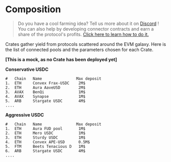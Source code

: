 # Composition

> Do you have a cool farming idea? Tell us more about it on [Discord](https://discord.gg/bEcwmegMPt) ! You can also help by developing connector contracts and earn a share of the protocol's profits. [Click here to learn how to do it.](/developers/contracts.html)

Crates gather yield from protocols scattered around the EVM galaxy. Here is the list of connected pools and the parameters chosen for each Crate.

**[This is a mock, as no Crate has been deployed yet]**

**Conservative USDC**

```
#   Chain   Name               Max deposit
1.  ETH     Convex Frax-USDC    2M$
2.  ETH     Aura AaveUSD        2M$
3.  AVAX    BenQi               1M$
4.  AVAX    Synapse             1M$
5.  ARB     Stargate USDC       4M$
....
```

**Aggressive USDC**

```
#   Chain   Name               Max deposit
1.  ETH     Aura FUD pool       1M$
2.  ETH     Mero USDC           1M$
3.  ETH     Sturdy USDC         1M$
4.  ETH     Convex APE-USD      0.5M$
5.  FTM     Beets Tenacious D   1M$
6.  ARB     Stargate USDC       4M$
....
```
